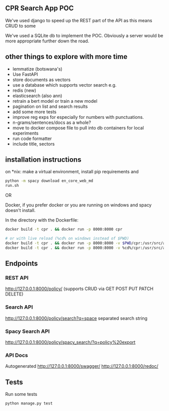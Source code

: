 ## CPR Search App POC

We've used django to speed up the REST part of the API as this means CRUD to some

We've used a SQLite db to implement the POC. Obviously a server would be more appropriate further down the road.

## other things to explore with more time
- lemmatize (botswana's)
- Use FastAPI
- store documents as vectors
- use a database which supports vector search e.g.
- redis (new)
- elasticsearch (also ann)
- retrain a bert model or train a new model
- pagination on list and search results
- add some more tests
- improve reg exps for especially for numbers with punctuations.
- n-grams/sentences/docs as a whole?
- move to docker compose file to pull into db containers for local experiments
- run code formatter
- include title, sectors

## installation instructions

on *nix: make a virtual environment, install pip requirements and 


```sh
python -m spacy download en_core_web_md
run.sh
```

OR

Docker, if you prefer docker or you are running on windows and spacy doesn't install.

In the directory with the Dockerfile:
```sh
docker build -t cpr . && docker run -p 8000:8000 cpr

# or with live reload (%cd% on windows instead of $PWD)
docker build -t cpr . && docker run -p 8000:8000 -v $PWD/cpr:/usr/src/app cpr
docker build -t cpr . && docker run -p 8000:8000 -v %cd%/cpr:/usr/src/app cpr
```

## Endpoints
### REST API
http://127.0.0.1:8000/policy/ 
(supports CRUD via GET POST PUT PATCH DELETE)

### Search API
http://127.0.0.1:8000/policy/search?q=space separated search string

### Spacy Search API
http://127.0.0.1:8000/policy/spacy_search/?q=policy%20export

### API Docs
Autogenerated
http://127.0.0.1:8000/swagger/
http://127.0.0.1:8000/redoc/


## Tests
Run some tests
```sh
python manage.py test
```
